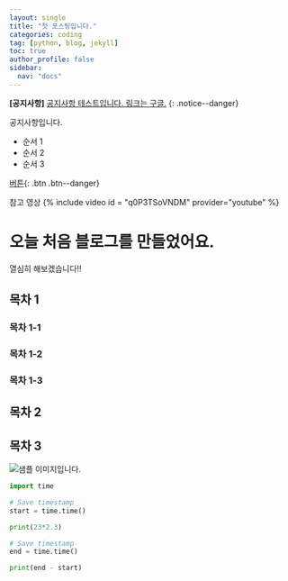```yaml
---
layout: single
title: "첫 포스팅입니다."
categories: coding
tag: [python, blog, jekyll]
toc: true
author_profile: false
sidebar:
  nav: "docs"
---
```


**[공지사항]** [공지사항 테스트입니다. 링크는 구글.](https://www.google.com/)
{: .notice--danger}

<div class="notice--success">
공지사항입니다.
<ul>
  <li>순서 1</li>
  <li>순서 2</li>
  <li>순서 3</li>
</ul>
</div>

[버튼](https://www.google.com/){: .btn .btn--danger}

참고 영상
{% include video id = "q0P3TSoVNDM" provider="youtube" %}

# 오늘 처음 블로그를 만들었어요.
열심히 해보겠습니다!!

## 목차 1
### 목차 1-1
### 목차 1-2
### 목차 1-3
## 목차 2
## 목차 3


![샘플 이미지입니다.](../../images/2025-01-06-first/test_image.jpg)

```python
import time

# Save timestamp
start = time.time()

print(23*2.3)

# Save timestamp
end = time.time()

print(end - start)
```